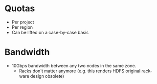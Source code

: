 # Quotas
- Per project
- Per region
- Can be lifted on a case-by-case basis

# Bandwidth
* 10Gbps bandwidth between any two nodes in the same zone.
  - Racks don't matter anymore (e.g. this renders HDFS original rack-ware design obsolete) 
